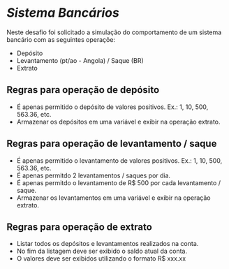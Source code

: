# ***Sistema Bancários***

Neste desafio foi solicitado a simulação do comportamento de um sistema bancário com as seguintes operaçõe:
* Depósito
* Levantamento (pt/ao - Angola) / Saque (BR)
* Extrato

## Regras para operação de depósito
* É apenas permitido o depósito de valores positivos.
    Ex.: 1, 10, 500, 563.36, etc.
* Armazenar os depósitos em uma variável e exibir na operação extrato.

## Regras para operação de levantamento / saque
* É apenas permitido o levantamento de valores positivos.
	Ex.: 1, 10, 500, 563.36, etc.
* É apenas permitdo 2 levantamentos / saques por dia.
* É apenas permitdo o levantamento de R$ 500 por cada levantamento / saque.
* Armazenar os levantamentos em uma variável e exibir na operação extrato.

## Regras para operação de extrato
* Listar todos os depósitos e levantamentos realizados na conta. 
* No fim da listagem deve ser exibido o saldo atual da conta.
* O valores deve ser exibidos utilizando o formato R$ xxx.xx